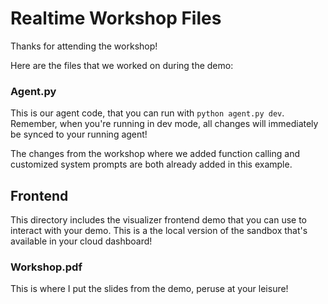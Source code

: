 # Realtime Workshop Files

Thanks for attending the workshop!

Here are the files that we worked on during the demo:

### Agent.py
This is our agent code, that you can run with `python agent.py dev`. Remember, when you're running in dev mode, all changes will immediately be synced to your running agent!

The changes from the workshop where we added function calling and customized system prompts are both already added in this example.

## Frontend
This directory includes the visualizer frontend demo that you can use to interact with your demo. This is a the local version of the sandbox that's available in your cloud dashboard!

### Workshop.pdf

This is where I put the slides from the demo, peruse at your leisure! 
